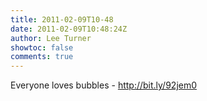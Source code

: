 ```yaml
---
title: 2011-02-09T10-48
date: 2011-02-09T10:48:24Z
author: Lee Turner
showtoc: false
comments: true
---
```


Everyone loves bubbles - http://bit.ly/92jem0

